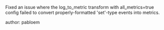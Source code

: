 Fixed an issue where the log_to_metric transform with all_metrics=true config failed to convert properly-formatted 'set'-type events into metrics.

author: pabloem
